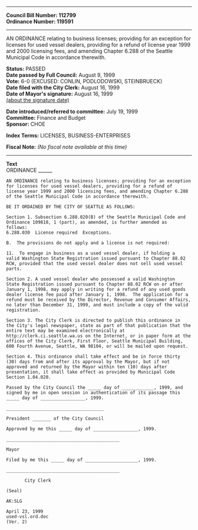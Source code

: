 * * * * *  
  
**Council Bill Number: [](#h0)[](#h2)112799**   
**Ordinance Number: 119591**  
  
* * * * *  
  
AN ORDINANCE relating to business licenses; providing for an exception for licenses for used vessel dealers, providing for a refund of license year 1999 and 2000 licensing fees, and amending Chapter 6.288 of the Seattle Municipal Code in accordance therewith.  
  
**Status:** PASSED   
**Date passed by Full Council:** August 9, 1999   
**Vote:** 6-0 (EXCUSED: CONLIN, PODLODOWSKI, STEINBRUECK)   
**Date filed with the City Clerk:** August 16, 1999   
**Date of Mayor's signature:** August 16, 1999   
[(about the signature date)](/~public/approvaldate.htm)   
  
  
**Date introduced/referred to committee:** July 19, 1999   
**Committee:** Finance and Budget   
**Sponsor:** CHOE   
  
**Index Terms:** LICENSES, BUSINESS-ENTERPRISES  
  
**Fiscal Note:** *(No fiscal note available at this time)*  
  
* * * * *  
  
**Text**  
    ORDINANCE ______  
  
    AN ORDINANCE relating to business licenses; providing for an exception  
    for licenses for used vessel dealers, providing for a refund of  
    license year 1999 and 2000 licensing fees, and amending Chapter 6.288  
    of the Seattle Municipal Code in accordance therewith.  
  
    BE IT ORDAINED BY THE CITY OF SEATTLE AS FOLLOWS:  
  
    Section 1. Subsection 6.288.020(B) of the Seattle Municipal Code and  
    Ordinance 109818, 1 (part), as amended, is further amended as  
    follows:  
    6.288.030  License required  Exceptions.  
  
    B.  The provisions do not apply and a license is not required:  
  
    11.  To engage in business as a used vessel dealer, if holding a  
    valid Washington State Registration issued pursuant to Chapter 88.02  
    RCW, provided that the used vessel dealer does not sell used vessel  
    parts.  
  
    Section 2. A used vessel dealer who possessed a valid Washington  
    State Registration issued pursuant to Chapter 88.02 RCW on or after  
    January 1, 1998, may apply in writing for a refund of any used goods  
    dealer license fee paid after January 1, 1998.  The application for a  
    refund must be received by the Director, Revenue and Consumer Affairs,  
    no later than December 31, 1999, and must include a copy of the valid  
    registration.  
  
    Section 3. The City Clerk is directed to publish this ordinance in  
    the City's legal newspaper, state as part of that publication that the  
    entire text may be examined electronically at  
    http://clerk.ci.seattle.wa.us on the Internet, or in paper form at the  
    offices of the City Clerk, First Floor, Seattle Municipal Building,  
    600 Fourth Avenue, Seattle, WA 98104, or will be mailed upon request.  
  
    Section 4. This ordinance shall take effect and be in force thirty  
    (30) days from and after its approval by the Mayor, but if not  
    approved and returned by the Mayor within ten (10) days after  
    presentation, it shall take effect as provided by Municipal Code  
    Section 1.04.020.  
  
    Passed by the City Council the _____ day of ____________, 1999, and  
    signed by me in open session in authentication of its passage this  
    _____ day of _________________, 1999.  
  
    _____________________________________  
  
    President _______ of the City Council  
  
    Approved by me this _____ day of _________________, 1999.  
  
    ___________________________________________  
  
    Mayor  
  
    Filed by me this _____ day of ____________________, 1999.  
  
    ___________________________________________  
  
           City Clerk  
  
    (Seal)  
  
    AK:SLG  
  
    April 23, 1999  
    used-vsl.ord.doc  
    (Ver. 2)  
